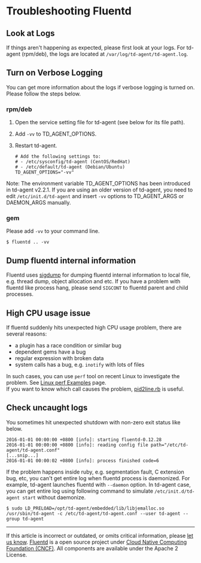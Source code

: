 # Troubleshooting Fluentd


## Look at Logs

If things aren't happening as expected, please first look at your logs.
For td-agent (rpm/deb), the logs are located at
`/var/log/td-agent/td-agent.log`.

## Turn on Verbose Logging

You can get more information about the logs if verbose logging is turned
on. Please follow the steps below.

### rpm/deb

1.  Open the service setting file for td-agent (see below for its file
    path).
2.  Add `-vv` to TD\_AGENT\_OPTIONS.
3.  Restart td-agent.

    ``` {.CodeRay}
    # Add the following settings to:
    # - /etc/sysconfig/td-agent (CentOS/RedHat)
    # - /etc/default/td-agent (Debian/Ubuntu)
    TD_AGENT_OPTIONS="-vv"
    ```

Note: The environment variable TD\_AGENT\_OPTIONS has been introduced in
td-agent v2.2.1. If you are using an older version of td-agent, you need
to edit `/etc/init.d/td-agent` and insert `-vv` options to
TD\_AGENT\_ARGS or DAEMON\_ARGS manually.

### gem

Please add `-vv` to your command line.

``` {.CodeRay}
$ fluentd .. -vv
```

## Dump fluentd internal information

Fluentd uses [sigdump](https://github.com/frsyuki/sigdump) for dumping
fluentd internal information to local file, e.g. thread dump, object
allocation and etc. If you have a problem with fluentd like process
hang, please send `SIGCONT` to fluentd parent and child processes.

## High CPU usage issue

If fluentd suddenly hits unexpected high CPU usage problem, there are
several reasons:

-   a plugin has a race condition or similar bug
-   dependent gems have a bug
-   regular expression with broken data
-   system calls has a bug, e.g. `inotify` with lots of files

In such cases, you can use `perf` tool on recent Linux to investigate
the problem. See [Linux perf Examples](http://www.brendangregg.com/perf.html) page.\
If you want to know which call causes the problem,
[pid2line.rb](https://gist.github.com/nurse/0619b6af90df140508c2) is
useful.

## Check uncaught logs

You sometimes hit unexpected shutdown with non-zero exit status like
below.

``` {.CodeRay}
2016-01-01 00:00:00 +0800 [info]: starting fluentd-0.12.28
2016-01-01 00:00:00 +0800 [info]: reading config file path="/etc/td-agent/td-agent.conf"
[...snip...]
2016-01-01 00:00:02 +0800 [info]: process finished code=6
```

If the problem happens inside ruby, e.g. segmentation fault, C extension
bug, etc, you can't get entire log when fluentd process is daemonized.
For example, td-agent launches fluentd with `--daemon` option. In
td-agent case, you can get entire log using following command to
simulate `/etc/init.d/td-agent start` without daemonize.

``` {.CodeRay}
$ sudo LD_PRELOAD=/opt/td-agent/embedded/lib/libjemalloc.so /usr/sbin/td-agent -c /etc/td-agent/td-agent.conf --user td-agent --group td-agent
```


------------------------------------------------------------------------

If this article is incorrect or outdated, or omits critical information,
please [let us know](https://github.com/fluent/fluentd-docs/issues?state=open).
[Fluentd](http://www.fluentd.org/) is a open source project under [Cloud
Native Computing Foundation (CNCF)](https://cncf.io/). All components
are available under the Apache 2 License.
